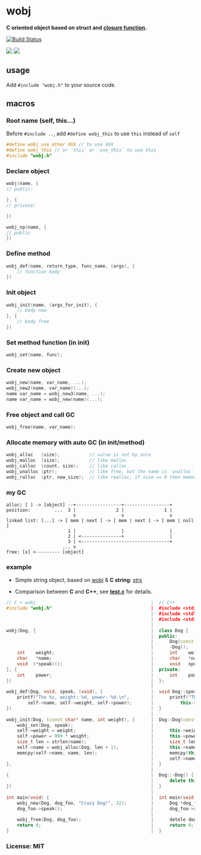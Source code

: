 # wobj
**C oriented object based on struct and [closure function](https://github.com/yulon/clofn).**

[![Build Status](https://travis-ci.org/wy3/wobj.svg?branch=master)](https://travis-ci.org/wy3/wobj)
<p>
<a href="#"><img src="https://img.shields.io/badge/auto--GC-✓-brightgreen.svg"></a>
<a href="#"><img src="https://img.shields.io/badge/os-cross--platform-blue.svg"></a>
</p>

## usage
Add `#include "wobj.h"` to your source code.

## macros

### Root name (self, this...)

Before `#include ..`, add `#define wobj_this` to use `this` instead of `self`

```c
#define wobj_use_other XXX // to use XXX
#define wobj_this // or `this` or `use_this` to use this
#include "wobj.h"
```

### Declare object

```c
wobj(name, {
// public:

}, {
// private:

})

wobj_np(name, {
// public
})
```

### Define method

```c
wobj_def(name, return_type, func_name, (args), {
    // function body
})
```

### Init object

```c
wobj_init(name, (args_for_init), {
    // body new
}, {
    // body free
})
```

### Set method function (in init)
```c
wobj_set(name, func);
```

### Create new object
```c
wobj_new(name, var_name, ...);
wobj_new2(name, var_name)(...);
name var_name = wobj_new3(name, ...);
name var_name = wobj_new(name)(...);
```

### Free object and call GC

```c
wobj_free(name, var_name);
```

### Allocate memory with auto GC (in init/method)

```c
wobj_alloc   (size);           // value is set by zero
wobj_malloc  (size);           // like malloc
wobj_calloc  (count, size);    // like calloc
wobj_unalloc (ptr);            // like free, but the name is `unalloc`
wobj_ralloc  (ptr, new_size);  // like realloc, if size == 0 then memory would be freed
```

### my GC

```
alloc: [ ] -> [object] --+-----------------+-----------------+
position:         ...  3 |               2 |               1 |
                         v                 v                 v
linked list: [...] -> [ mem | next ] -> [ mem | next ] -> [ mem | null ]
                       1 |                 |                 |
                       2 | <---------------+                 |
                       3 | <---------------------------------+
                     ... v 
free: [x] <--------- [object]
```

### example

- Simple string object, based on [wobj](https://github.com/small-c/wobj) & **C string**: [strs](https://github.com/small-c/strs)

- Comparison between **C** and **C++**, see [**test.c**](https://github.com/wy3/wobj/blob/master/test.c) for details.

```c++
// C + wobj                                           |  // C++
#include "wobj.h"                                     |  #include <stdio.h>
                                                      |  #include <stdlib.h>
                                                      |  #include <stdint.h>
                                                      |  
wobj(Dog, {                                           |  class Dog {
                                                      |  public:
                                                      |      Dog(const char *name, int weight);
                                                      |      ~Dog();
    int    weight;                                    |      int    weight;
    char   *name;                                     |      char   *name;
    void  (*speak)();                                 |      void   speak();
}, {                                                  |  private:
    int    power;                                     |      int    power;
})                                                    |  };
                                                      |
wobj_def(Dog, void, speak, (void), {                  |  void Dog::speak() {
    printf("The %s, weight: %d, power: %d.\n",        |      printf("The %s, weight: %d, power: %d.\n",
        self->name, self->weight, self->power);       |          this->name, this->weight, this->power);
})                                                    |  }
                                                      |  
wobj_init(Dog, (const char* name, int weight), {      |  Dog::Dog(const char *name, int weight) {
    wobj_set(Dog, speak);                             |      
    self->weight = weight;                            |      this->weight = weight;
    self->power = 999 * weight;                       |      this->power = 999 * weight;
    size_t len = strlen(name);                        |      size_t len = strlen(name);
    self->name = wobj_alloc(Dog, len + 1);            |      this->name = new char[len + 1]();
    memcpy(self->name, name, len);                    |      memcpy(this->name, name, len);
                                                      |      self->name[len] = '\0';
},                                                    |  }
                                                      |
{                                                     |  Dog::~Dog() {
                                                      |      delete this->name;
})                                                    |  }
                                                      |  
int main(void) {                                      |  int main(void) {
    wobj_new(Dog, dog_foo, "Crazy Dog!", 32);         |      Dog *dog_foo = new Dog("Crazy Dog!", 32);
    dog_foo->speak();                                 |      dog_foo->speak();
                                                      |      
    wobj_free(Dog, dog_foo);                          |      detele dog_foo;
    return 0;                                         |      return 0;
}                                                     |  }
```

### License: MIT
